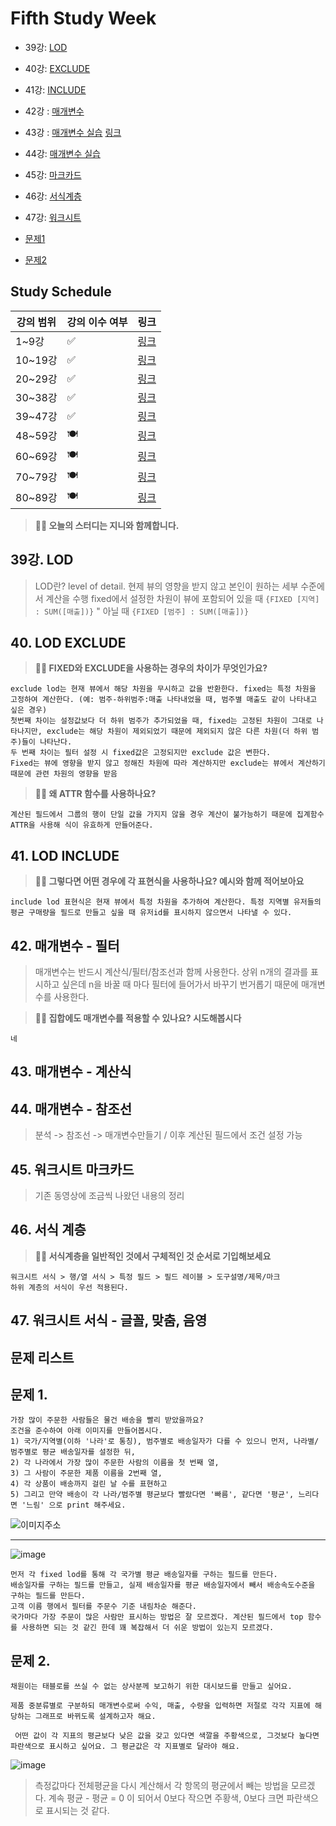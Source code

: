 # Fifth Study Week

- 39강: [LOD](#39강-lod)

- 40강: [EXCLUDE](#40-lod-exclude)

- 41강: [INCLUDE](#41-lod-include)

- 42강 : [매개변수](#42-매개변수-필터)

- 43강 : [매개변수 실습](#43-매개변수-계산식) 
[링크](https://youtu.be/GJvB8hBqeE8?si=3jIj1iymZHZ7mBam)

- 44강: [매개변수 실습](#44-매개변수-참조선)

- 45강: [마크카드](#45-워크시트-마크카드)

- 46강: [서식계층](#46-서식-계층)

- 47강: [워크시트](#47-워크시트-서식)

- [문제1](#문제-1)

- [문제2](#문제-2)

## Study Schedule

| 강의 범위     | 강의 이수 여부 | 링크                                                                                                        |
|--------------|---------|-----------------------------------------------------------------------------------------------------------|
| 1~9강        |  ✅      | [링크](https://www.youtube.com/watch?v=AXkaUrJs-Ko&list=PL87tgIIryGsa5vdz6MsaOEF8PK-YqK3fz&index=84)       |
| 10~19강      | ✅      | [링크](https://www.youtube.com/watch?v=AXkaUrJs-Ko&list=PL87tgIIryGsa5vdz6MsaOEF8PK-YqK3fz&index=75)       |
| 20~29강      | ✅      | [링크](https://www.youtube.com/watch?v=AXkaUrJs-Ko&list=PL87tgIIryGsa5vdz6MsaOEF8PK-YqK3fz&index=65)       |
| 30~38강      | ✅      | [링크](https://www.youtube.com/watch?v=e6J0Ljd6h44&list=PL87tgIIryGsa5vdz6MsaOEF8PK-YqK3fz&index=55)       |
| 39~47강      | ✅      | [링크](https://www.youtube.com/watch?v=AXkaUrJs-Ko&list=PL87tgIIryGsa5vdz6MsaOEF8PK-YqK3fz&index=45)       |
| 48~59강      | 🍽️      | [링크](https://www.youtube.com/watch?v=AXkaUrJs-Ko&list=PL87tgIIryGsa5vdz6MsaOEF8PK-YqK3fz&index=35)       |
| 60~69강      | 🍽️      | [링크](https://www.youtube.com/watch?v=AXkaUrJs-Ko&list=PL87tgIIryGsa5vdz6MsaOEF8PK-YqK3fz&index=25)       |
| 70~79강      | 🍽️      | [링크](https://www.youtube.com/watch?v=AXkaUrJs-Ko&list=PL87tgIIryGsa5vdz6MsaOEF8PK-YqK3fz&index=15)       |
| 80~89강      | 🍽️      | [링크](https://www.youtube.com/watch?v=AXkaUrJs-Ko&list=PL87tgIIryGsa5vdz6MsaOEF8PK-YqK3fz&index=5)        |


<!-- 여기까진 그대로 둬 주세요-->

> **🧞‍♀️ 오늘의 스터디는 지니와 함께합니다.**


## 39강. LOD

<!-- INCLUDE, EXCLUDE, FIXED 등 본 강의에서 알게 된 LOD 표현식에 대해 알게 된 점을 적어주세요. -->
> LOD란? level of detail. 현제 뷰의 영향을 받지 않고 본인이 원하는 세부 수준에서 계산을 수행
> fixed에서 설정한 차원이 뷰에 포함되어 있을 때 `{FIXED [지역] : SUM([매출])}`
> " 아닐 때 `{FIXED [범주] : SUM([매출])}`

## 40. LOD EXCLUDE

<!-- INCLUDE, EXCLUDE, FIXED 등 본 강의에서 알게 된 LOD 표현식에 대해 알게 된 점을 적고, 아래 두 질문에 답해보세요 :) -->

> **🧞‍♀️ FIXED와 EXCLUDE을 사용하는 경우의 차이가 무엇인가요?**

```
exclude lod는 현재 뷰에서 해당 차원을 무시하고 값을 반환한다. fixed는 특정 차원을 고정하여 계산한다. (예: 범주-하위범주:매출 나타내었을 때, 범주별 매출도 같이 나타내고 싶은 경우) 
첫번째 차이는 설정값보다 더 하위 범주가 추가되었을 때, fixed는 고정된 차원이 그대로 나타나지만, exclude는 해당 차원이 제외되었기 때문에 제외되지 않은 다른 차원(더 하위 범주)들이 나타난다.
두 번째 차이는 필터 설정 시 fixed값은 고정되지만 exclude 값은 변한다.
Fixed는 뷰에 영향을 받지 않고 정해진 차원에 따라 계산하지만 exclude는 뷰에서 계산하기 때문에 관련 차원의 영향을 받음
```

> **🧞‍♀️ 왜 ATTR 함수를 사용하나요?**

```
계산된 필드에서 그룹의 행이 단일 값을 가지지 않을 경우 계산이 불가능하기 때문에 집계함수 ATTR을 사용해 식이 유효하게 만들어준다.
```


## 41. LOD INCLUDE

<!-- INCLUDE, EXCLUDE, FIXED 등 본 강의에서 알게 된 LOD 표현식에 대해 알게 된 점을 적고, 아래 두 질문에 답해보세요 :) -->


> **🧞‍♀️ 그렇다면 어떤 경우에 각 표현식을 사용하나요? 예시와 함께 적어보아요**


```
include lod 표현식은 현재 뷰에서 특정 차원을 추가하여 계산한다. 특정 지역별 유저들의 평균 구매량을 필드로 만들고 싶을 때 유저id를 표시하지 않으면서 나타낼 수 있다.
```

## 42. 매개변수 - 필터 

<!-- 매개변수에 대해 알게 된 점을 적어주세요 -->

> 매개변수는 반드시 계산식/필터/참조선과 함께 사용한다.
> 상위 n개의 결과를 표시하고 싶은데 n을 바꿀 때 마다 필터에 들어가서 바꾸기 번거롭기 때문에 매개변수를 사용한다.

> **🧞‍♀️ 집합에도 매개변수를 적용할 수 있나요? 시도해봅시다**
```
네
```

## 43. 매개변수 - 계산식

<!-- 영상 묶음에 포함되지 않아 찾기 어려우실까 링크를 아래에 첨부하겠습니다. 수강 후 삭제해주세요-->


## 44. 매개변수 - 참조선

<!-- 매개변수에 대해 알게 된 점을 적어주세요 -->
> 분석 -> 참조선 -> 매개변수만들기 / 이후 계산된 필드에서 조건 설정 가능


## 45. 워크시트 마크카드

<!-- 마크카드에 대해 알게 된 점을 적어주세요 -->
> 기존 동영상에 조금씩 나왔던 내용의 정리


## 46. 서식 계층

<!-- 서식계층에 대해 알게 된 점을 적어주세요 -->

> **🧞‍♀️ 서식계층을 일반적인 것에서 구체적인 것 순서로 기입해보세요**


```
워크시트 서식 > 행/열 서식 > 특정 필드 > 필드 레이블 > 도구설명/제목/마크
하위 계층의 서식이 우선 적용된다.
```


## 47. 워크시트 서식 - 글꼴, 맞춤, 음영

<!-- 워크시트 서식에 대해 알게 된 점을 적어주세요!-->



## 문제 리스트



## 문제 1.

```
가장 많이 주문한 사람들은 물건 배송을 빨리 받았을까요?
조건을 준수하여 아래 이미지를 만들어봅시다.
1) 국가/지역별(이하 '나라'로 통칭), 범주별로 배송일자가 다를 수 있으니 먼저, 나라별/범주별로 평균 배송일자를 설정한 뒤,
2) 각 나라에서 가장 많이 주문한 사람의 이름을 첫 번째 열,
3) 그 사람이 주문한 제품 이름을 2번째 열,
4) 각 상품이 배송까지 걸린 날 수를 표현하고
5) 그리고 만약 배송이 각 나라/범주별 평균보다 빨랐다면 '빠름', 같다면 '평균', 느리다면 '느림' 으로 print 해주세요. 
```

![이미지주소](https://github.com/yousrchive/BUSINESS-INTELLIGENCE-TABLEAU/blob/main/study/img/2nd%20study/%E1%84%89%E1%85%B3%E1%84%8F%E1%85%B3%E1%84%85%E1%85%B5%E1%86%AB%E1%84%89%E1%85%A3%E1%86%BA%202024-08-13%20%E1%84%8B%E1%85%A9%E1%84%8C%E1%85%A5%E1%86%AB%2010.12.36.png?raw=true)
___
<!-- 여기까지 오는 과정 중 알게 된 점을 기입하고, 결과는 시트 명을 본인 이름으로 바꾸어 표시해주세요.-->
![image](https://github.com/user-attachments/assets/26b2c849-c974-4576-b94b-18e0b893d837)

```
먼저 각 fixed lod를 통해 각 국가별 평균 배송일자를 구하는 필드를 만든다.
배송일자를 구하는 필드를 만들고, 실제 배송일자를 평균 배송일자에서 빼서 배송속도수준을 구하는 필드를 만든다.
고객 이름 행에서 필터를 주문수 기준 내림차순 해준다.
국가마다 가장 주문이 많은 사람만 표시하는 방법은 잘 모르겠다. 계산된 필드에서 top 함수를 사용하면 되는 것 같긴 한데 꽤 복잡해서 더 쉬운 방법이 있는지 모르겠다.
```

## 문제 2.

```
채원이는 태블로를 쓰실 수 없는 상사분께 보고하기 위한 대시보드를 만들고 싶어요. 

제품 중분류별로 구분하되 매개변수로써 수익, 매출, 수량을 입력하면 저절로 각각 지표에 해당하는 그래프로 바뀌도록 설계하고자 해요.

 어떤 값이 각 지표의 평균보다 낮은 값을 갖고 있다면 색깔을 주황색으로, 그것보다 높다면 파란색으로 표시하고 싶어요. 그 평균값은 각 지표별로 달라야 해요.
```

![image](https://github.com/user-attachments/assets/2804133a-f55c-4b0d-9292-c88e14e6f9dd)

<!-- 예시 사진은 지워주세요-->

> 측정값마다 전체평균을 다시 계산해서 각 항목의 평균에서 빼는 방법을 모르겠다. 계속 평균 - 평균 = 0 이 되어서 0보다 작으면 주황색, 0보다 크면 파란색으로 표시되는 것 같다.
